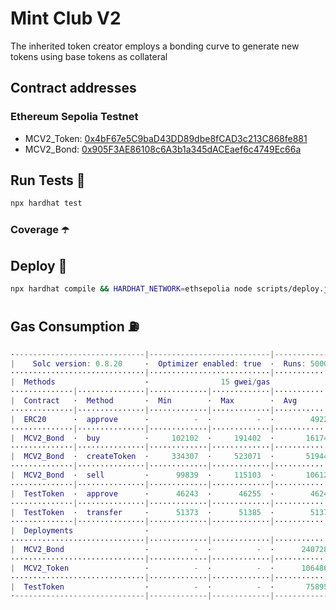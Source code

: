 # Mint Club V2
The inherited token creator employs a bonding curve to generate new tokens using base tokens as collateral

## Contract addresses
### Ethereum Sepolia Testnet
- MCV2_Token: [0x4bF67e5C9baD43DD89dbe8fCAD3c213C868fe881](https://sepolia.etherscan.io/address/0x4bF67e5C9baD43DD89dbe8fCAD3c213C868fe881#code)
- MCV2_Bond: [0x905F3AE86108c6A3b1a345dACEaef6c4749Ec66a](https://sepolia.etherscan.io/address/0x905F3AE86108c6A3b1a345dACEaef6c4749Ec66a#code)

## Run Tests 🧪
```bash
npx hardhat test
```

### Coverage ☂️

## Deploy 🚀
```bash
npx hardhat compile && HARDHAT_NETWORK=ethsepolia node scripts/deploy.js
```

## Gas Consumption ⛽️
```m
·-----------------------------|---------------------------|---------------|-----------------------------·
|    Solc version: 0.8.20     ·  Optimizer enabled: true  ·  Runs: 50000  ·  Block limit: 30000000 gas  │
······························|···························|···············|······························
|  Methods                    ·                15 gwei/gas                ·       1886.78 usd/eth       │
··············|···············|·············|·············|···············|···············|··············
|  Contract   ·  Method       ·  Min        ·  Max        ·  Avg          ·  # calls      ·  usd (avg)  │
··············|···············|·············|·············|···············|···············|··············
|  ERC20      ·  approve      ·          -  ·          -  ·        49222  ·           15  ·       1.39  │
··············|···············|·············|·············|···············|···············|··············
|  MCV2_Bond  ·  buy          ·     102102  ·     191402  ·       161747  ·           48  ·       4.58  │
··············|···············|·············|·············|···············|···············|··············
|  MCV2_Bond  ·  createToken  ·     334307  ·     523071  ·       519441  ·           52  ·      14.70  │
··············|···············|·············|·············|···············|···············|··············
|  MCV2_Bond  ·  sell         ·      99839  ·     115103  ·       106124  ·           17  ·       3.00  │
··············|···············|·············|·············|···············|···············|··············
|  TestToken  ·  approve      ·      46243  ·      46255  ·        46244  ·           32  ·       1.31  │
··············|···············|·············|·············|···············|···············|··············
|  TestToken  ·  transfer     ·      51373  ·      51385  ·        51374  ·           32  ·       1.45  │
··············|···············|·············|·············|···············|···············|··············
|  Deployments                ·                                           ·  % of limit   ·             │
······························|·············|·············|···············|···············|··············
|  MCV2_Bond                  ·          -  ·          -  ·      2407284  ·          8 %  ·      68.13  │
······························|·············|·············|···············|···············|··············
|  MCV2_Token                 ·          -  ·          -  ·      1064865  ·        3.5 %  ·      30.14  │
······························|·············|·············|···············|···············|··············
|  TestToken                  ·          -  ·          -  ·       758959  ·        2.5 %  ·      21.48  │
·-----------------------------|-------------|-------------|---------------|---------------|-------------·
```